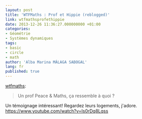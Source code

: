```yaml
---
layout: post
title: 'WTFMaths : Prof et Hippie (reblogged)'
link: wtfmathsprofethippie
date: 2013-12-26 11:36:27.000000000 +01:00
categories:
- Géométrie
- Systèmes dynamiques
tags:
- basic
- circle
- math
author: 'Alba Marina MÁLAGA SABOGAL'
lang: fr
published: true
---
```


[wtfmaths](http://wtfmaths.com/post/70177960269/un-prof-peace-maths-ca-ressemble-a-quoi):

> Un prof Peace & Maths, ça ressemble à quoi ?

Un témoignage intéressant! Regardez leurs logements, j'adore.  
<https://www.youtube.com/watch?v=Is0rDq8Lqss>

